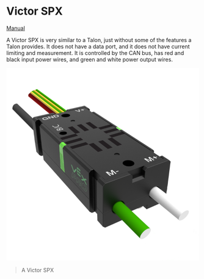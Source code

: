 # Victor SPX

[Manual](https://drive.google.com/open?id=1W_xRlIqPRln9JOhYm5w4T9oo09dra0rj)

A Victor SPX is very similar to a Talon, just without some of the features a Talon provides. It does not have a data port, and it does not have current limiting and measurement. It is controlled by the CAN bus, has red and black input power wires, and green and white power output wires.

![Victor SPX](../images/VictorSPX.png)
> A Victor SPX
